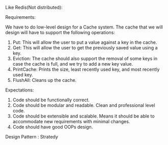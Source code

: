 Like Redis(Not distributed):

Requirements:

We have to do low-level design for a Cache system. The cache that we will design will have to support the following operations:

1. Put: This will allow the user to put a value against a key in the cache.
2. Get: This will allow the user to get the previously saved value using a key.
3. Eviction: The cache should also support the removal of some keys in case the cache is full, and we try to add a new key value.
4. PrintCache: Prints the size, least recently used key, and most recently used key.
5. FlushAll: Cleans up the cache.

Expectations:

1. Code should be functionally correct.
2. Code should be modular and readable. Clean and professional level code.
3. Code should be extensible and scalable. Means it should be able to accommodate new requirements with minimal changes.
4. Code should have good OOPs design.


Design Pattern : Stratedy 